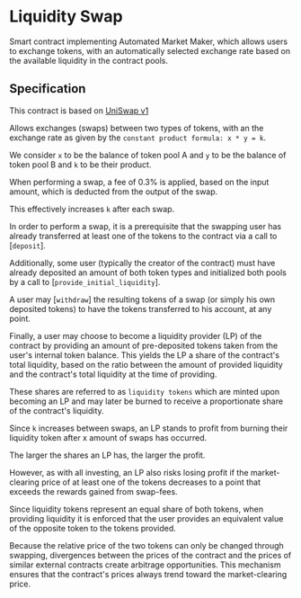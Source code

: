 # Liquidity Swap

Smart contract implementing Automated Market Maker, which allows users to exchange tokens, with an
automatically selected exchange rate based on the available liquidity in the
contract pools.

## Specification

This contract is based on [UniSwap v1](https://hackmd.io/@HaydenAdams/HJ9jLsfTz?type=view)

Allows exchanges (swaps) between two types of tokens, with an the exchange rate as given by the `constant product formula: x * y = k`.

We consider `x` to be the balance of token pool A and `y` to be the balance of token pool B and `k` to be their product.

When performing a swap, a fee of 0.3% is applied, based on the input amount, which is deducted from the output of the swap.

This effectively increases `k` after each swap.

In order to perform a swap, it is a prerequisite that the swapping user has already transferred
at least one of the tokens to the contract via a call to [`deposit`].

Additionally, some user (typically the creator of the contract) must have already deposited an amount of both token types and initialized both pools by a call to [`provide_initial_liquidity`].

A user may [`withdraw`] the resulting tokens of a swap (or simply his own deposited tokens)
to have the tokens transferred to his account, at any point.

Finally, a user may choose to become a liquidity provider (LP) of the contract
by providing an amount of pre-deposited tokens taken from the user's internal token balance.
This yields the LP a share of the contract's total liquidity, based on the ratio between the amount of provided liquidity and the contract's total liquidity at the time of providing.

These shares are referred to as `liquidity tokens` which are minted upon becoming an LP and may later be burned to receive a proportionate share of the contract's liquidity.

Since `k` increases between swaps, an LP stands to profit from burning their liquidity token after x amount of swaps has occurred.

The larger the shares an LP has, the larger the profit.

However, as with all investing, an LP also risks losing profit if the market-clearing price of at least one of the tokens decreases to a point that exceeds the rewards gained from swap-fees.

Since liquidity tokens represent an equal share of both tokens, when providing liquidity it is enforced that the user provides an equivalent value of the opposite token to the tokens provided.

Because the relative price of the two tokens can only be changed through swapping,
divergences between the prices of the contract and the prices of similar external contracts create arbitrage opportunities.
This mechanism ensures that the contract's prices always trend toward the market-clearing price.
